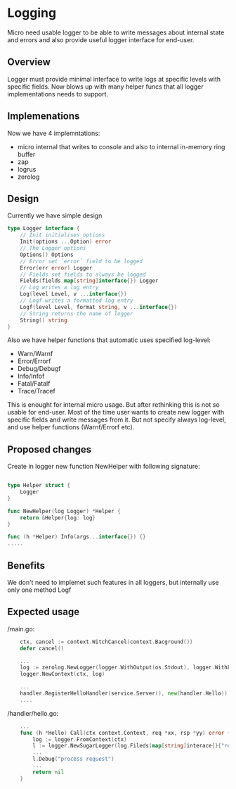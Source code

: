 # Logging

Micro need usable logger to be able to write messages about internal state and errors and also provide useful 
logger interface for end-user.

## Overview

Logger must provide minimal interface to write logs at specific levels with specific fields. Now blows up with many helper
funcs that all logger implementations needs to support.

## Implemenations

Now we have 4 implemntations:
* micro internal that writes to console and also to internal in-memory ring buffer
* zap
* logrus
* zerolog

## Design

Currently we have simple design

```go
type Logger interface {
    // Init initialises options
    Init(options ...Option) error
    // The Logger options
    Options() Options
    // Error set `error` field to be logged
    Error(err error) Logger
    // Fields set fields to always be logged
    Fields(fields map[string]interface{}) Logger
    // Log writes a log entry
    Log(level Level, v ...interface{})
    // Logf writes a formatted log entry
    Logf(level Level, format string, v ...interface{})
    // String returns the name of logger
    String() string
}
```

Also we have helper functions that automatic uses specified log-level:
* Warn/Warnf
* Error/Errorf
* Debug/Debugf
* Info/Infof
* Fatal/Fatalf
* Trace/Tracef

This is enought for internal micro usage. But after rethinking this is not so usable for end-user.
Most of the time user wants to create new logger with specific fields and write messages from it.
But not specify always log-level, and use helper functions (Warnf/Errorf etc).

## Proposed changes

Create in logger new function NewHelper with following signature:
```go

type Helper struct {
    Logger
}

func NewHelper(log Logger) *Helper {
    return &Helper{log: log}
}

func (h *Helper) Info(args...interface{}) {}
.....
```

## Benefits

We don't need to implemet such features in all loggers, but internally use only one method Logf

## Expected usage

/main.go:

```go
    ctx, cancel := context.WitchCancel(context.Bacground())
    defer cancel()

    ...
    log := zerolog.NewLogger(logger.WithOutput(os.Stdout), logger.WithLevel(logger.DebugLevel))
    logger.NewContext(ctx, log)

    ...
    handler.RegisterHelloHandler(service.Server(), new(handler.Hello))
    ....
```

/handler/hello.go:

```go
    ...
    func (h *Hello) Call(ctx context.Context, req *xx, rsp *yy) error {
        log := logger.FromContext(ctx)
        l := logger.NewSugarLogger(log.Fileds(map[string]interace{}{"reqid":req.Id}))
        ...
        l.Debug("process request")
        ...
        return nil
    }

```
